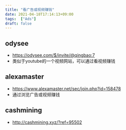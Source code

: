 ```yaml
---
title: "看广告或视频赚钱"
date: 2021-04-18T17:14:13+09:00
tags:  ["Ads"]
draft: false
---
```


## odysee
- https://odysee.com/$/invite/@qingbao:7
- 类似于youtube的一个视频网站，可以通过看视频赚钱

## alexamaster
- https://www.alexamaster.net/sec/join.php?id=158478
- 通过浏览广告或视频赚钱

## cashmining
- http://cashmining.xyz/?ref=95502


